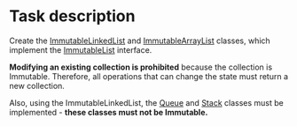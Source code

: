 # Task description
Create the [ImmutableLinkedList](https://github.com/Chornobrova/apps20kmet-hw2/blob/master/src/main/java/ua/edu/ucu/collections/immutable/ImmutableLinkedList.java) and [ImmutableArrayList](https://github.com/Chornobrova/apps20kmet-hw2/blob/master/src/main/java/ua/edu/ucu/collections/immutable/ImmutableArrayList.java) classes, which implement the [ImmutableList](https://github.com/Chornobrova/apps20kmet-hw2/blob/master/src/main/java/ua/edu/ucu/collections/immutable/ImmutableList.java) interface. 

**Modifying an existing collection is prohibited** because the collection is Immutable. Therefore, all operations that can change the state must return a new collection.

Also, using the ImmutableLinkedList, the [Queue](https://github.com/Chornobrova/apps20kmet-hw2/blob/master/src/main/java/ua/edu/ucu/collections/Queue.java) and [Stack](https://github.com/Chornobrova/apps20kmet-hw2/blob/master/src/main/java/ua/edu/ucu/collections/Stack.java) classes must be implemented - **these classes must not be Immutable.**
